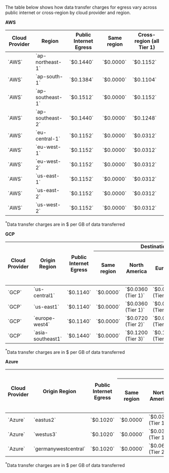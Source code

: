 The table below shows how data transfer charges for egress vary across public internet or cross-region by cloud provider and region.

**AWS**

<table style={{ textAlign: 'center' }}>
    <thead >
        <tr>
            <th>Cloud Provider</th>
            <th>Region</th>
            <th>Public Internet Egress</th>
            <th>Same region</th>
            <th>Cross-region (all Tier 1)</th>
        </tr>
    </thead>
    <tbody>
        <tr>
            <td>`AWS`</td>
            <td>`ap-northeast-1`</td>
            <td>`$0.1440`</td>
            <td>`$0.0000`</td>
            <td>`$0.1152`</td>
        </tr>
        <tr>
            <td>`AWS`</td>
            <td>`ap-south-1`</td>
            <td>`$0.1384`</td>
            <td>`$0.0000`</td>
            <td>`$0.1104`</td>
        </tr>
        <tr>
            <td>`AWS`</td>
            <td>`ap-southeast-1`</td>
            <td>`$0.1512`</td>
            <td>`$0.0000`</td>
            <td>`$0.1152`</td>
        </tr>
        <tr>
            <td>`AWS`</td>
            <td>`ap-southeast-2`</td>
            <td>`$0.1440`</td>
            <td>`$0.0000`</td>
            <td>`$0.1248`</td>
        </tr>
        <tr>
            <td>`AWS`</td>
            <td>`eu-central-1`</td>
            <td>`$0.1152`</td>
            <td>`$0.0000`</td>
            <td>`$0.0312`</td>
        </tr>
        <tr>
            <td>`AWS`</td>
            <td>`eu-west-1`</td>
            <td>`$0.1152`</td>
            <td>`$0.0000`</td>
            <td>`$0.0312`</td>
        </tr>
        <tr>
            <td>`AWS`</td>
            <td>`eu-west-2`</td>
            <td>`$0.1152`</td>
            <td>`$0.0000`</td>
            <td>`$0.0312`</td>
        </tr>
        <tr>
            <td>`AWS`</td>
            <td>`us-east-1`</td>
            <td>`$0.1152`</td>
            <td>`$0.0000`</td>
            <td>`$0.0312`</td>
        </tr>
        <tr>
            <td>`AWS`</td>
            <td>`us-east-2`</td>
            <td>`$0.1152`</td>
            <td>`$0.0000`</td>
            <td>`$0.0312`</td>
        </tr>
        <tr>
            <td>`AWS`</td>
            <td>`us-west-2`</td>
            <td>`$0.1152`</td>
            <td>`$0.0000`</td>
            <td>`$0.0312`</td>
        </tr>
    </tbody>
</table>

$^*$Data transfer charges are in $ per GB of data transferred

**GCP**

<table style={{ textAlign: 'center' }}>
    <thead>
    <tr>
        <th rowSpan="2">Cloud Provider</th>
        <th rowSpan="2">Origin Region</th>
        <th rowSpan="2">Public Internet Egress</th>
        <th colSpan="5">Destination region</th>
    </tr>
    <tr>
        <th>Same region</th>
        <th>North America</th>
        <th>Europe</th>
        <th>Asia, Oceania</th>
        <th>Middle East, South America, Africa</th>
    </tr>
    </thead>
    <tbody>
    <tr>
        <td>`GCP`</td>
        <td>`us-central1`</td>
        <td>`$0.1140`</td>
        <td>`$0.0000`</td>
        <td>`$0.0360 (Tier 1)`</td>
        <td>`$0.0720 (Tier 2)`</td>
        <td>`$0.1200 (Tier 3)`</td>
        <td>`$0.1620 (Tier 4)`</td>
    </tr>
    <tr>
        <td>`GCP`</td>
        <td>`us-east1`</td>
        <td>`$0.1140`</td>
        <td>`$0.0000`</td>
        <td>`$0.0360 (Tier 1)`</td>
        <td>`$0.0720 (Tier 2)`</td>
        <td>`$0.1200 (Tier 3)`</td>
        <td>`$0.1620 (Tier 4)`</td>
    </tr>
    <tr>
        <td>`GCP`</td>
        <td>`europe-west4`</td>
        <td>`$0.1140`</td>
        <td>`$0.0000`</td>
        <td>`$0.0720 (Tier 2)`</td>
        <td>`$0.0360 (Tier 1)`</td>
        <td>`$0.1200 (Tier 3)`</td>
        <td>`$0.1620 (Tier 4)`</td>
    </tr>
    <tr>
        <td>`GCP`</td>
        <td>`asia-southeast1`</td>
        <td>`$0.1440`</td>
        <td>`$0.0000`</td>
        <td>`$0.1200 (Tier 3)`</td>
        <td>`$0.1200 (Tier 3)`</td>
        <td>`$0.1200 (Tier 3)`</td>
        <td>`$0.1620 (Tier 4)`</td>
    </tr>
    </tbody>
</table>

$^*$Data transfer charges are in $ per GB of data transferred

**Azure**

<table style={{ textAlign: 'center' }}>
    <thead>
    <tr>
        <th rowSpan="2">Cloud Provider</th>
        <th rowSpan="2">Origin Region</th>
        <th rowSpan="2">Public Internet Egress</th>
        <th colSpan="5">Destination region</th>
    </tr>
    <tr>
        <th>Same region</th>
        <th>North America</th>
        <th>Europe</th>
        <th>Asia, Oceania</th>
        <th>Middle East, South America, Africa</th>
    </tr>
    </thead>
    <tbody>
    <tr>
        <td>`Azure`</td>
        <td>`eastus2`</td>
        <td>`$0.1020`</td>
        <td>`$0.0000`</td>
        <td>`$0.0300 (Tier 1)`</td>
        <td>`$0.0660 (Tier 2)`</td>
        <td>`$0.0660 (Tier 2)`</td>
        <td>`$0.0660 (Tier 2)`</td>
    </tr>
    <tr>
        <td>`Azure`</td>
        <td>`westus3`</td>
        <td>`$0.1020`</td>
        <td>`$0.0000`</td>
        <td>`$0.0300 (Tier 1)`</td>
        <td>`$0.0660 (Tier 2)`</td>
        <td>`$0.0660 (Tier 2)`</td>
        <td>`$0.0660 (Tier 2)`</td>
    </tr>
    <tr>
        <td>`Azure`</td>
        <td>`germanywestcentral`</td>
        <td>`$0.1020`</td>
        <td>`$0.0000`</td>
        <td>`$0.0660 (Tier 2)`</td>
        <td>`$0.0300 (Tier 1)`</td>
        <td>`$0.0660 (Tier 2)`</td>
        <td>`$0.0660 (Tier 2)`</td>
    </tr>
    </tbody>
</table>

$^*$Data transfer charges are in $ per GB of data transferred
